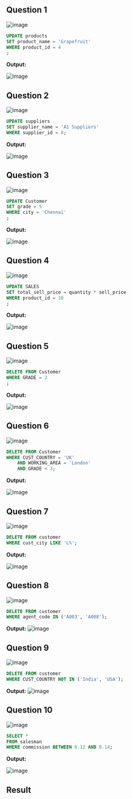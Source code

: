 **Question 1**
--
![image](https://github.com/user-attachments/assets/ace60931-cc4c-4219-badc-f469a811d10f)


```sql
UPDATE products
SET product_name = 'Grapefruit'
WHERE product_id = 4
;

```

**Output:**

![image](https://github.com/user-attachments/assets/d79a0863-c9ea-4eba-81f4-afa8b116ce0b)

**Question 2**
---
![image](https://github.com/user-attachments/assets/f9b28267-cade-4f0b-b49b-c795710f57e6)


```sql
UPDATE suppliers
SET supplier_name = 'A1 Suppliers'
WHERE supplier_id = 8;
```

**Output:**

![image](https://github.com/user-attachments/assets/8f49b7c2-a663-4c68-9b15-a9415f5fd14d)


**Question 3**
---
![image](https://github.com/user-attachments/assets/b8564586-0dd9-4987-abd3-f14e529921ed)


```sql
UPDATE Customer
SET grade = 5
WHERE city = 'Chennai'
;
```

**Output:**

![image](https://github.com/user-attachments/assets/686c12b7-f8f0-43ec-a6f4-53eff762ae54)


**Question 4**
---
![image](https://github.com/user-attachments/assets/78922170-86f8-46c8-b5a2-46661d7f92d6)


```sql
UPDATE SALES
SET total_sell_price = quantity * sell_price  
WHERE product_id = 10
;
```

**Output:**

![image](https://github.com/user-attachments/assets/07c5cf07-4f9a-4ce2-9cf1-8406b9f0a0cd)


**Question 5**
---
![image](https://github.com/user-attachments/assets/fe511130-b174-4c72-9295-d39de8174cc2)


```sql
DELETE FROM Customer
WHERE GRADE = 2
;

```

**Output:**

![image](https://github.com/user-attachments/assets/0d18a809-2f94-42b9-a136-8ff13a98b5ec)


**Question 6**
---
![image](https://github.com/user-attachments/assets/fe3338a3-a594-4624-b916-3b12c588499d)


```sql
DELETE FROM Customer
WHERE CUST_COUNTRY = 'UK'
    AND WORKING_AREA = 'London'
    AND GRADE < 3;
```

**Output:**

![image](https://github.com/user-attachments/assets/1edf7284-3b74-4f08-a2b7-7cc4e6fd9b96)

**Question 7**
---
![image](https://github.com/user-attachments/assets/382e0a83-6157-4fe8-bf69-21151a895702)


```sql
DELETE FROM customer
WHERE cust_city LIKE 'L%';
```

**Output:**

![image](https://github.com/user-attachments/assets/7da4455f-3d9b-4b7a-9e49-ba6248674d63)


**Question 8**
---
![image](https://github.com/user-attachments/assets/03b10915-c3d7-419c-8ef5-7ce7160b12cd)


```sql
DELETE FROM customer
WHERE agent_code IN ('A003', 'A008');
```

**Output:**
![image](https://github.com/user-attachments/assets/1f7494a9-ab0a-454c-bb50-c2e4f6db992c)


**Question 9**
---
![image](https://github.com/user-attachments/assets/f56a205e-3ca8-4601-87cc-0fa26eb86688)


```sql
DELETE FROM customer
WHERE CUST_COUNTRY NOT IN ('India', 'USA');
```

**Output:**
![image](https://github.com/user-attachments/assets/1fce7246-d44f-4b12-a102-1e6d5c80e683)


**Question 10**
---
![image](https://github.com/user-attachments/assets/fd64442e-8c31-4fd6-af07-ff3f7521ecf5)



```sql
SELECT *
FROM salesman
WHERE commission BETWEEN 0.12 AND 0.14;
```

**Output:**

![image](https://github.com/user-attachments/assets/10aa3731-bc8c-4fbf-8480-c3473a0ca4cc)

## Result 
